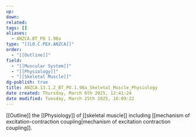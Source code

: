 ```yaml
---
up: 
down: 
related: 
tags: []
aliases:
  - ANZCA.BT_PO 1.98a
type: "[[LO.C.PEX.ANZCA]]"
order:
  - "[[Outline]]"
field:
  - "[[Muscular System]]"
  - "[[Physiology]]"
  - "[[Skeletal Muscle]]"
dg-publish: true
title: ANZCA.13.1.2_BT_PO.1.98a_Skeletal_Muscle_Physiology
date created: Thursday, March 6th 2025, 12:41:24
date modified: Tuesday, March 25th 2025, 16:09:22
---
```


[[Outline]] the [[Physiology]] of [[skeletal muscle]] including [[mechanism of excitation-contraction coupling|mechanism of excitation contraction coupling]].
